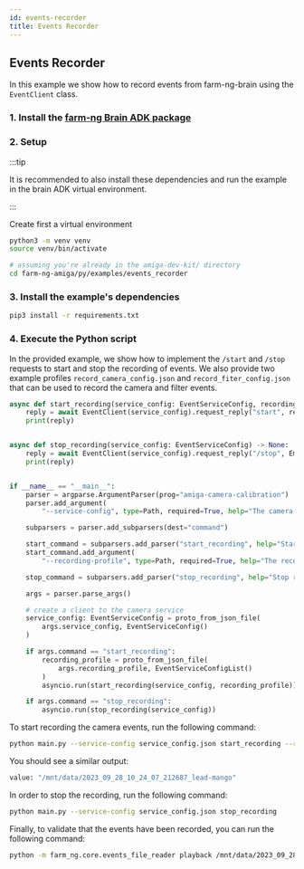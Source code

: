```yaml
---
id: events-recorder
title: Events Recorder
---
```


## Events Recorder

In this example we show how to record events from farm-ng-brain using
the `EventClient` class.

### 1. Install the [farm-ng Brain ADK package](/docs/brain/brain-install)

### 2. Setup

:::tip

It is recommended to also install these dependencies and run the
example in the brain ADK virtual environment.

:::

Create first a virtual environment

```bash
python3 -m venv venv
source venv/bin/activate
```

```bash
# assuming you're already in the amiga-dev-kit/ directory
cd farm-ng-amiga/py/examples/events_recorder
```

### 3. Install the example's dependencies

```bash
pip3 install -r requirements.txt
```

### 4. Execute the Python script

In the provided example, we show how to implement the `/start` and `/stop`
requests to start and stop the recording of events. We also provide two example profiles
`record_camera_config.json` and `record_fiter_config.json` that can be used to record the
camera and filter events.

```python
async def start_recording(service_config: EventServiceConfig, recording_profile: EventServiceConfigList) -> None:
    reply = await EventClient(service_config).request_reply("start", recording_profile, decode=True)
    print(reply)


async def stop_recording(service_config: EventServiceConfig) -> None:
    reply = await EventClient(service_config).request_reply("/stop", Empty(), decode=True)
    print(reply)


if __name__ == "__main__":
    parser = argparse.ArgumentParser(prog="amiga-camera-calibration")
    parser.add_argument(
        "--service-config", type=Path, required=True, help="The camera config.")

    subparsers = parser.add_subparsers(dest="command")

    start_command = subparsers.add_parser("start_recording", help="Start recording.")
    start_command.add_argument(
        "--recording-profile", type=Path, required=True, help="The recording profile.")

    stop_command = subparsers.add_parser("stop_recording", help="Stop recording.")

    args = parser.parse_args()

    # create a client to the camera service
    service_config: EventServiceConfig = proto_from_json_file(
        args.service_config, EventServiceConfig()
    )

    if args.command == "start_recording":
        recording_profile = proto_from_json_file(
            args.recording_profile, EventServiceConfigList()
        )
        asyncio.run(start_recording(service_config, recording_profile))

    if args.command == "stop_recording":
        asyncio.run(stop_recording(service_config))
```

To start recording the camera events, run the following command:

```bash
python main.py --service-config service_config.json start_recording --recording-profile record_camera_config.json
```

You should see a similar output:

```bash
value: "/mnt/data/2023_09_28_10_24_07_212687_lead-mango"
```

In order to stop the recording, run the following command:

```bash
python main.py --service-config service_config.json stop_recording
```

Finally, to validate that the events have been recorded, you can run the following command:

```bash
python -m farm_ng.core.events_file_reader playback /mnt/data/2023_09_28_10_24_07_212687_lead-mango.0000.bin
```
